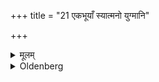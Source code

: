 +++
title = "21 एकभूयाँ स्यात्मनो युग्मानि"

+++

<details><summary>मूलम्</summary>

एकभूयाँ स्यात्मनो युग्मानि कुर्यात् २१
</details>

<details><summary>Oldenberg</summary>

21. One (fruit) more (than he gives to that person), an even number (of fruits), he should keep himself.
</details>
